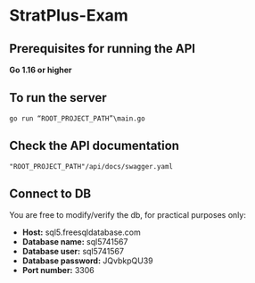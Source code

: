 # StratPlus-Exam

## Prerequisites for running the API

**Go 1.16 or higher**

## To run the server

```console
go run “ROOT_PROJECT_PATH”\main.go
```

## Check the API documentation

```console
"ROOT_PROJECT_PATH"/api/docs/swagger.yaml
```

## Connect to DB
You are free to modify/verify the db, for practical purposes only:

* **Host:** sql5.freesqldatabase.com
* **Database name:** sql5741567
* **Database user:** sql5741567
* **Database password:** JQvbkpQU39
* **Port number:** 3306

